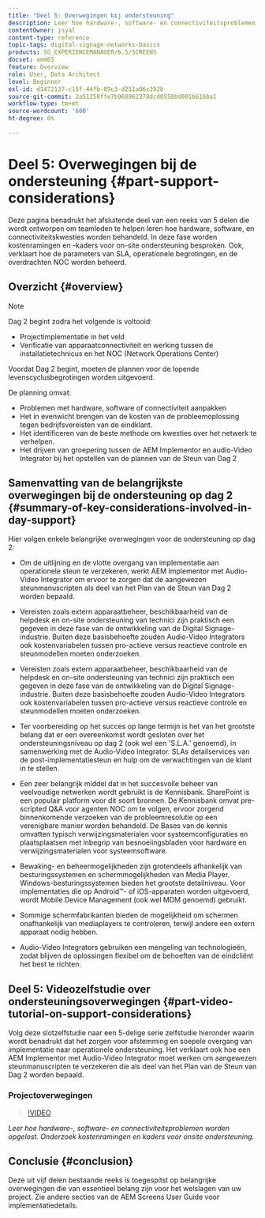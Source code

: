 ```yaml
---
title: "Deel 5: Overwegingen bij ondersteuning"
description: Leer hoe hardware-, software- en connectiviteitsproblemen worden opgelost. Onderzoek kostenramingen en kaders voor onsite ondersteuning. Ook, leer hoe de parameters van SLA, operationele begrotingen, en de overdrachten NOC worden beheerd.
contentOwner: jsyal
content-type: reference
topic-tags: digital-signage-networks-basics
products: SG_EXPERIENCEMANAGER/6.5/SCREENS
docset: aem65
feature: Overview
role: User, Data Architect
level: Beginner
exl-id: d1472137-c15f-44fb-89c3-d251a06c392b
source-git-commit: 2a51258ffe7b969962378dcd0558bd001b616ba1
workflow-type: tm+mt
source-wordcount: '600'
ht-degree: 0%

---
```


# Deel 5: Overwegingen bij de ondersteuning {#part-support-considerations}

Deze pagina benadrukt het afsluitende deel van een reeks van 5 delen die wordt ontworpen om teamleden te helpen leren hoe hardware, software, en connectiviteitskwesties worden behandeld. In deze fase worden kostenramingen en -kaders voor on-site ondersteuning besproken. Ook, verklaart hoe de parameters van SLA, operationele begrotingen, en de overdrachten NOC worden beheerd.

## Overzicht {#overview}

>[!NOTE]
>
>Dag 2 begint zodra het volgende is voltooid:
>
>* Projectimplementatie in het veld
>* Verificatie van apparaatconnectiviteit en werking tussen de installatietechnicus en het NOC (Network Operations Center)
>
>Voordat Dag 2 begint, moeten de plannen voor de lopende levenscyclusbegrotingen worden uitgevoerd.

De planning omvat:

* Problemen met hardware, software of connectiviteit aanpakken
* Het in evenwicht brengen van de kosten van de probleemoplossing tegen bedrijfsvereisten van de eindklant.
* Het identificeren van de beste methode om kwesties over het netwerk te verhelpen.
* Het drijven van groepering tussen de AEM Implementor en audio-Video Integrator bij het opstellen van de plannen van de Steun van Dag 2

## Samenvatting van de belangrijkste overwegingen bij de ondersteuning op dag 2 {#summary-of-key-considerations-involved-in-day-support}

Hier volgen enkele belangrijke overwegingen voor de ondersteuning op dag 2:

* Om de uitlijning en de vlotte overgang van implementatie aan operationele steun te verzekeren, werkt AEM Implementor met Audio-Video Integrator om ervoor te zorgen dat de aangewezen steunmanuscripten als deel van het Plan van de Steun van Dag 2 worden bepaald.
* Vereisten zoals extern apparaatbeheer, beschikbaarheid van de helpdesk en on-site ondersteuning van technici zijn praktisch een gegeven in deze fase van de ontwikkeling van de Digital Signage-industrie. Buiten deze basisbehoefte zouden Audio-Video Integrators ook kostenvariabelen tussen pro-actieve versus reactieve controle en steunmodellen moeten onderzoeken.

* Vereisten zoals extern apparaatbeheer, beschikbaarheid van de helpdesk en on-site ondersteuning van technici zijn praktisch een gegeven in deze fase van de ontwikkeling van de Digital Signage-industrie. Buiten deze basisbehoefte zouden Audio-Video Integrators ook kostenvariabelen tussen pro-actieve versus reactieve controle en steunmodellen moeten onderzoeken.
* Ter voorbereiding op het succes op lange termijn is het van het grootste belang dat er een overeenkomst wordt gesloten over het ondersteuningsniveau op dag 2 (ook wel een &#39;S.L.A.&#39; genoemd), in samenwerking met de Audio-Video Integrator. SLAs detailservices van de post-implementatiesteun en hulp om de verwachtingen van de klant in te stellen.
* Een zeer belangrijk middel dat in het succesvolle beheer van veelvoudige netwerken wordt gebruikt is de Kennisbank. SharePoint is een populair platform voor dit soort bronnen. De Kennisbank omvat pre-scripted Q&amp;A voor agenten NOC om te volgen, ervoor zorgend binnenkomende verzoeken van de probleemresolutie op een verenigbare manier worden behandeld. De Bases van de kennis omvatten typisch verwijzingsmaterialen voor systeemconfiguraties en plaatsplaatsen met inbegrip van besnoeiingsbladen voor hardware en verwijzingsmaterialen voor systeemsoftware.
* Bewaking- en beheermogelijkheden zijn grotendeels afhankelijk van besturingssystemen en schermmogelijkheden van Media Player. Windows-besturingssystemen bieden het grootste detailniveau. Voor implementaties die op Android™- of iOS-apparaten worden uitgevoerd, wordt Mobile Device Management (ook wel MDM genoemd) gebruikt.
* Sommige schermfabrikanten bieden de mogelijkheid om schermen onafhankelijk van mediaplayers te controleren, terwijl andere een extern apparaat nodig hebben.
* Audio-Video Integrators gebruiken een mengeling van technologieën, zodat blijven de oplossingen flexibel om de behoeften van de eindcliënt het best te richten.

## Deel 5: Videozelfstudie over ondersteuningsoverwegingen {#part-video-tutorial-on-support-considerations}

Volg deze slotzelfstudie naar een 5-delige serie zelfstudie hieronder waarin wordt benadrukt dat het zorgen voor afstemming en soepele overgang van implementatie naar operationele ondersteuning. Het verklaart ook hoe een AEM Implementor met Audio-Video Integrator moet werken om aangewezen steunmanuscripten te verzekeren die als deel van het Plan van de Steun van Dag 2 worden bepaald.

### Projectoverwegingen

>[!VIDEO](https://video.tv.adobe.com/v/28383)

*Leer hoe hardware-, software- en connectiviteitsproblemen worden opgelost. Onderzoek kostenramingen en kaders voor onsite ondersteuning.*

## Conclusie {#conclusion}

Deze uit vijf delen bestaande reeks is toegespitst op belangrijke overwegingen die van essentieel belang zijn voor het welslagen van uw project. Zie andere secties van de AEM Screens User Guide voor implementatiedetails.
